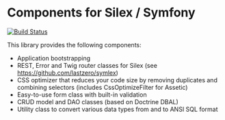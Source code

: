 Components for Silex / Symfony
==============================

[![Build Status](https://travis-ci.org/lastzero/sympathy.png?branch=master)](https://travis-ci.org/lastzero/sympathy)

This library provides the following components:
* Application bootstrapping
* REST, Error and Twig router classes for Silex (see https://github.com/lastzero/symlex)
* CSS optimizer that reduces your code size by removing duplicates and combining selectors (includes CssOptimizeFilter for Assetic)
* Easy-to-use form class with built-in validation
* CRUD model and DAO classes (based on Doctrine DBAL)
* Utility class to convert various data types from and to ANSI SQL format
